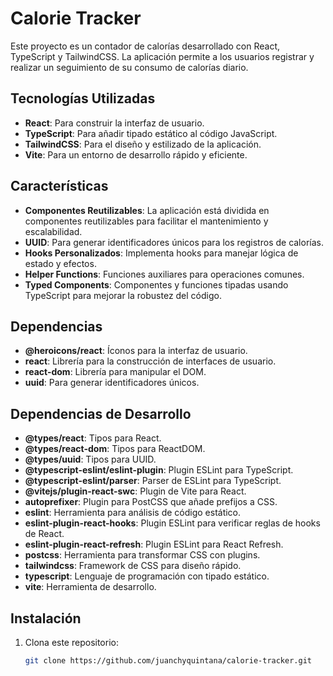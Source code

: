 # Calorie Tracker

Este proyecto es un contador de calorías desarrollado con React, TypeScript y TailwindCSS. La aplicación permite a los usuarios registrar y realizar un seguimiento de su consumo de calorías diario.

## Tecnologías Utilizadas

- **React**: Para construir la interfaz de usuario.
- **TypeScript**: Para añadir tipado estático al código JavaScript.
- **TailwindCSS**: Para el diseño y estilizado de la aplicación.
- **Vite**: Para un entorno de desarrollo rápido y eficiente.

## Características

- **Componentes Reutilizables**: La aplicación está dividida en componentes reutilizables para facilitar el mantenimiento y escalabilidad.
- **UUID**: Para generar identificadores únicos para los registros de calorías.
- **Hooks Personalizados**: Implementa hooks para manejar lógica de estado y efectos.
- **Helper Functions**: Funciones auxiliares para operaciones comunes.
- **Typed Components**: Componentes y funciones tipadas usando TypeScript para mejorar la robustez del código.

## Dependencias

- **@heroicons/react**: Íconos para la interfaz de usuario.
- **react**: Librería para la construcción de interfaces de usuario.
- **react-dom**: Librería para manipular el DOM.
- **uuid**: Para generar identificadores únicos.

## Dependencias de Desarrollo

- **@types/react**: Tipos para React.
- **@types/react-dom**: Tipos para ReactDOM.
- **@types/uuid**: Tipos para UUID.
- **@typescript-eslint/eslint-plugin**: Plugin ESLint para TypeScript.
- **@typescript-eslint/parser**: Parser de ESLint para TypeScript.
- **@vitejs/plugin-react-swc**: Plugin de Vite para React.
- **autoprefixer**: Plugin para PostCSS que añade prefijos a CSS.
- **eslint**: Herramienta para análisis de código estático.
- **eslint-plugin-react-hooks**: Plugin ESLint para verificar reglas de hooks de React.
- **eslint-plugin-react-refresh**: Plugin ESLint para React Refresh.
- **postcss**: Herramienta para transformar CSS con plugins.
- **tailwindcss**: Framework de CSS para diseño rápido.
- **typescript**: Lenguaje de programación con tipado estático.
- **vite**: Herramienta de desarrollo.

## Instalación

1. Clona este repositorio:
   ```sh
   git clone https://github.com/juanchyquintana/calorie-tracker.git

